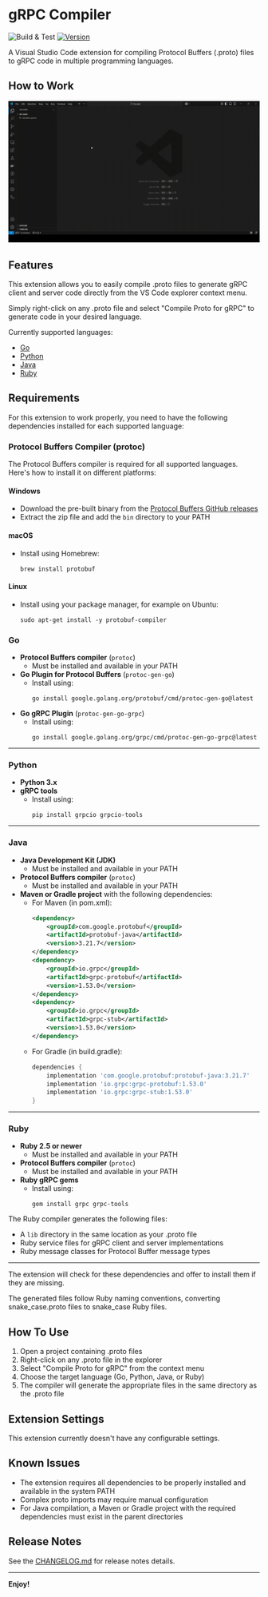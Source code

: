 # gRPC Compiler

![Build & Test](https://github.com/devdogukan/grpc-compiler/workflows/Build%20&%20Test/badge.svg)
[![Version](https://img.shields.io/visual-studio-marketplace/v/devdogukan.grpc-compiler)](https://marketplace.visualstudio.com/items?itemName=devdogukan.grpc-compiler)

A Visual Studio Code extension for compiling Protocol Buffers (.proto) files to gRPC code in multiple programming languages.

## How to Work
![gRPC Compilation Demo](media/how-to-work-compiler.gif)

## Features

This extension allows you to easily compile .proto files to generate gRPC client and server code directly from the VS Code explorer context menu.

Simply right-click on any .proto file and select "Compile Proto for gRPC" to generate code in your desired language.

Currently supported languages:
- [Go](#go)
- [Python](#python)
- [Java](#java)
- [Ruby](#ruby)

## Requirements

For this extension to work properly, you need to have the following dependencies installed for each supported language:

### Protocol Buffers Compiler (protoc)

The Protocol Buffers compiler is required for all supported languages. Here's how to install it on different platforms:

#### Windows
- Download the pre-built binary from the [Protocol Buffers GitHub releases](https://github.com/protocolbuffers/protobuf/releases)
- Extract the zip file and add the `bin` directory to your PATH

#### macOS
- Install using Homebrew:
  ```
  brew install protobuf
  ```

#### Linux
- Install using your package manager, for example on Ubuntu:
  ```
  sudo apt-get install -y protobuf-compiler
  ```

### Go

- **Protocol Buffers compiler** (`protoc`)
  - Must be installed and available in your PATH
- **Go Plugin for Protocol Buffers** (`protoc-gen-go`)
  - Install using: 
    ```
    go install google.golang.org/protobuf/cmd/protoc-gen-go@latest
    ```
- **Go gRPC Plugin** (`protoc-gen-go-grpc`)
  - Install using:
    ```
    go install google.golang.org/grpc/cmd/protoc-gen-go-grpc@latest
    ```

---

### Python

- **Python 3.x**
- **gRPC tools**
  - Install using:
    ```
    pip install grpcio grpcio-tools
    ```

---

### Java

- **Java Development Kit (JDK)**
  - Must be installed and available in your PATH
- **Protocol Buffers compiler** (`protoc`)
  - Must be installed and available in your PATH
- **Maven or Gradle project** with the following dependencies:
  - For Maven (in pom.xml):
    ```xml
    <dependency>
        <groupId>com.google.protobuf</groupId>
        <artifactId>protobuf-java</artifactId>
        <version>3.21.7</version>
    </dependency>
    <dependency>
        <groupId>io.grpc</groupId>
        <artifactId>grpc-protobuf</artifactId>
        <version>1.53.0</version>
    </dependency>
    <dependency>
        <groupId>io.grpc</groupId>
        <artifactId>grpc-stub</artifactId>
        <version>1.53.0</version>
    </dependency>
    ```
  - For Gradle (in build.gradle):
    ```groovy
    dependencies {
        implementation 'com.google.protobuf:protobuf-java:3.21.7'
        implementation 'io.grpc:grpc-protobuf:1.53.0'
        implementation 'io.grpc:grpc-stub:1.53.0'
    }
    ```

---

### Ruby

- **Ruby 2.5 or newer**
  - Must be installed and available in your PATH
- **Protocol Buffers compiler** (`protoc`)
  - Must be installed and available in your PATH
- **Ruby gRPC gems**
  - Install using:
    ```
    gem install grpc grpc-tools
    ```

The Ruby compiler generates the following files:
- A `lib` directory in the same location as your .proto file
- Ruby service files for gRPC client and server implementations
- Ruby message classes for Protocol Buffer message types
---

The extension will check for these dependencies and offer to install them if they are missing.

The generated files follow Ruby naming conventions, converting snake_case.proto files to snake_case Ruby files.

## How To Use

1. Open a project containing .proto files
2. Right-click on any .proto file in the explorer
3. Select "Compile Proto for gRPC" from the context menu
4. Choose the target language (Go, Python, Java, or Ruby)
5. The compiler will generate the appropriate files in the same directory as the .proto file

## Extension Settings

This extension currently doesn't have any configurable settings.

## Known Issues

- The extension requires all dependencies to be properly installed and available in the system PATH
- Complex proto imports may require manual configuration
- For Java compilation, a Maven or Gradle project with the required dependencies must exist in the parent directories

## Release Notes

See the [CHANGELOG.md](CHANGELOG.md) for release notes details.

---

**Enjoy!**
